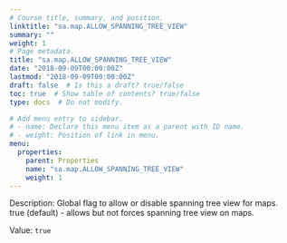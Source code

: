 ```yaml
---
# Course title, summary, and position.
linktitle: "sa.map.ALLOW_SPANNING_TREE_VIEW"
summary: ""
weight: 1
# Page metadata.
title: "sa.map.ALLOW_SPANNING_TREE_VIEW"
date: "2018-09-09T00:00:00Z"
lastmod: "2018-09-09T00:00:00Z"
draft: false  # Is this a draft? true/false
toc: true  # Show table of contents? true/false
type: docs  # Do not modify.

# Add menu entry to sidebar.
# - name: Declare this menu item as a parent with ID name.
# - weight: Position of link in menu.
menu:
  properties:
    parent: Properties
    name: "sa.map.ALLOW_SPANNING_TREE_VIEW"
    weight: 1
---
```


Description: Global flag to allow or disable spanning tree view for maps.
true (default) - allows but not forces spanning tree view on maps.


Value: `true`